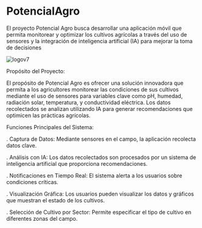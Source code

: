 # PotencialAgro
El proyecto Potencial Agro busca desarrollar una aplicación móvil que permita monitorear y optimizar los cultivos agrícolas a través del uso de sensores y la integración de inteligencia artificial (IA) para mejorar la toma de decisiones

![logov7](https://github.com/user-attachments/assets/a72e0358-2381-42ed-97df-5463f01cf898)


Propósito del Proyecto:

El propósito de Potencial Agro es ofrecer una solución innovadora que permita a los agricultores monitorear las condiciones de sus cultivos mediante el uso de sensores para variables clave como pH, humedad, radiación solar, temperatura, y conductividad eléctrica. Los datos recolectados se analizan utilizando IA para generar recomendaciones que optimicen las prácticas agrícolas.

Funciones Principales del Sistema:

. Captura de Datos: Mediante sensores en el campo, la aplicación recolecta datos clave.

. Análisis con IA: Los datos recolectados son procesados por un sistema de inteligencia artificial que proporciona recomendaciones.

. Notificaciones en Tiempo Real: El sistema alerta a los usuarios sobre condiciones críticas.

. Visualización Gráfica: Los usuarios pueden visualizar los datos y gráficos que muestran el estado de los cultivos.

. Selección de Cultivo por Sector: Permite especificar el tipo de cultivo en diferentes zonas del campo.
